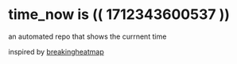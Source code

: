 # time_now is (( 1712343600537 ))

an automated repo that shows the currnent time

inspired by [breakingheatmap](https://github.com/breakingheatmap/breakingheatmap)